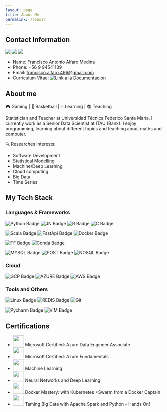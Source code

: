 ```yaml
---
layout: page
title: About Me
permalink: /about/
---
```


## Contact Information
[<img src="https://img.shields.io/badge/LinkedIn-0077B5?style=for-the-badge&logo=linkedin&logoColor=white">](https://www.python.org/)
[<img src="https://img.shields.io/badge/GitHub-100000?style=for-the-badge&logo=github&logoColor=white">](https://www.python.org/)
[<img src="https://img.shields.io/badge/GitLab-330F63?style=for-the-badge&logo=gitlab&logoColor=white">](https://www.python.org/)


- Name: Francisco Antonio Alfaro Medina
- Phone: +56 9 94541139
- Email: francisco.alfaro.496@gmail.com
- Curriculum Vitae: <a href="https://gitlab.com/FAAM/curriculum_vitae/-/jobs/1363077500/artifacts/browse"><img alt="Link a la Documentación" src="https://img.shields.io/badge/CV-link-brightgreen"></a>





## About me 
🎮 Gaming | 🏀 Basketball | 💡 Learning | 📚 Teaching 

Statistician and Teacher at Universidad Técnica Federico Santa María.
I currently work as a Senior Data Scientist at ITAU (Bank). I enjoy programming, learning about different topics and teaching about maths and computer. 



🔍 Researches Interests:
 - Software Development
 - Statistical Modelling
 - Machine/Deep Learning
 - Cloud computing
 - Big Data
 - Time Series


## My Tech Stack

### Languages & Frameworks

![Python Badge](https://img.shields.io/badge/Python-100000?style=for-the-badge&logo=python&logoColor=darkgreen)
![JN Badge](https://img.shields.io/badge/Jupyter-100000.svg?&style=for-the-badge&logo=Jupyter&logoColor=whiten)
![R Badge](https://img.shields.io/badge/R-100000?style=for-the-badge&logo=r&logoColor=blue)
![C Badge](https://img.shields.io/badge/C-100000?style=for-the-badge&logo=c&logoColor=Yellow)

![Scala Badge](https://img.shields.io/badge/Scala-DC322F?style=for-the-badge&logo=scala&logoColor=white)
![FastApi Badge](https://img.shields.io/badge/fastapi-109989?style=for-the-badge&logo=FASTAPI&logoColor=white)
![Docker Badge](https://img.shields.io/badge/Docker-2CA5E0?style=for-the-badge&logo=docker&logoColor=white)

![TF Badge](https://img.shields.io/badge/TensorFlow-FF6F00?style=for-the-badge&logo=TensorFlow&logoColor=white)
![Conda Badge](https://img.shields.io/badge/conda-342B029.svg?&style=for-the-badge&logo=anaconda&logoColor=white)

![MYSQL Badge](https://img.shields.io/badge/MySQL-2311AB00?style=for-the-badge&logo=mysql&logoColor=white)
![POST Badge](https://img.shields.io/badge/PostgreSQL-316192?style=for-the-badge&logo=postgresql&logoColor=white)
![NOSQL Badge](https://img.shields.io/badge/MongoDB-4EA94B?style=for-the-badge&logo=mongodb&logoColor=white)

### Cloud

![GCP Badge](https://img.shields.io/badge/Google_Cloud-100000?style=for-the-badge&logo=google-cloud&logoColor=darkgreen)
![AZURE Badge](https://img.shields.io/badge/microsoft%20azure-100000?style=for-the-badge&logo=microsoft-azure&logoColor=blue)
![AWS Badge](https://img.shields.io/badge/Amazon_AWS-100000?style=for-the-badge&logo=amazon-aws&logoColor=orange)

### Tools and Others

![Linux Badge](https://img.shields.io/badge/Linux-FCC624?style=for-the-badge&logo=linux&logoColor=black)
![REDIS Badge](https://img.shields.io/badge/redis-%23DD0031.svg?&style=for-the-badge&logo=redis&logoColor=white)
![Git](https://img.shields.io/badge/-Git-black?style=for-the-badge&logo=git)

![Pycharm Badge](https://img.shields.io/badge/pycharm-143?style=for-the-badge&logo=pycharm&logoColor=black&color=black&labelColor=green)
![VIM Badge](https://img.shields.io/badge/VIM-%2311AB00.svg?&style=for-the-badge&logo=vim&logoColor=white)



## Certifications

* <img src="https://upload.wikimedia.org/wikipedia/commons/thumb/4/44/Microsoft_logo.svg/480px-Microsoft_logo.svg.png" width="35" height="35" /> Microsoft Certified: Azure Data Engineer Associate
* <img src="https://upload.wikimedia.org/wikipedia/commons/thumb/4/44/Microsoft_logo.svg/480px-Microsoft_logo.svg.png" width="35" height="35" /> Microsoft Certified: Azure Fundamentals
* <img src="https://upload.wikimedia.org/wikipedia/commons/thumb/9/97/Coursera-Logo_600x600.svg/1200px-Coursera-Logo_600x600.svg.png" width="35" height="35" /> Machine Learning
* <img src="https://upload.wikimedia.org/wikipedia/commons/thumb/9/97/Coursera-Logo_600x600.svg/1200px-Coursera-Logo_600x600.svg.png" width="35" height="35" /> Neural Networks and Deep Learning
* <img src="https://i.pinimg.com/originals/d1/d7/11/d1d7113a292af6ebbe146a83c8a752a5.png" width="35" height="35" /> Docker Mastery: with Kubernetes +Swarm from a Docker Captain
* <img src="https://i.pinimg.com/originals/d1/d7/11/d1d7113a292af6ebbe146a83c8a752a5.png" width="35" height="35" /> Taming Big Data with Apache Spark and Python - Hands On!